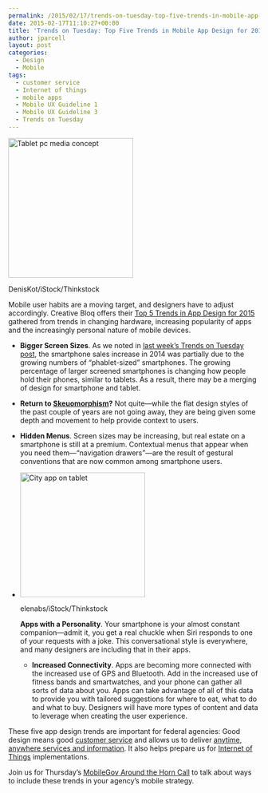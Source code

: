 ```yaml
---
permalink: /2015/02/17/trends-on-tuesday-top-five-trends-in-mobile-app-design-for-2015/
date: 2015-02-17T11:10:27+00:00
title: 'Trends on Tuesday: Top Five Trends in Mobile App Design for 2015'
author: jparcell
layout: post
categories:
  - Design
  - Mobile
tags:
  - customer service
  - Internet of things
  - mobile apps
  - Mobile UX Guideline 1
  - Mobile UX Guideline 3
  - Trends on Tuesday
---
```


<div id="attachment_246052" style="width: 260px" class="wp-caption alignright">
  <img class="size-full wp-image-246052" src="https://s3.amazonaws.com/sitesusa/wp-content/uploads/sites/212/2015/02/250-x-280-Tablet-pc-media-concept-DenisKot-iStock-Thinkstock-179029246.jpg" alt="Tablet pc media concept" width="250" height="280" />
  
  <p class="wp-caption-text">
    DenisKot/iStock/Thinkstock
  </p>
</div>

Mobile user habits are a moving target, and designers have to adjust accordingly. Creative Bloq offers their [Top 5 Trends in App Design for 2015](http://www.creativebloq.com/app-design/top-5-trends-app-design-2015-11514018) gathered from trends in changing hardware, increasing popularity of apps and the increasingly personal nature of mobile devices.

  * **Bigger Screen Sizes**. As we noted in [last week’s Trends on Tuesday post](https://www.digitalgov.gov/2015/02/10/trends-on-tuesday-smartphone-growth-reaches-1-3-billion-in-2014/), the smartphone sales increase in 2014 was partially due to the growing numbers of “phablet-sized” smartphones. The growing percentage of larger screened smartphones is changing how people hold their phones, similar to tablets. As a result, there may be a merging of design for smartphone and tablet.
  * **Return to [Skeuomorphism](http://www.techopedia.com/definition/28955/skeuomorphism)?** Not quite—while the flat design styles of the past couple of years are not going away, they are being given some depth and movement to help provide context to users.
  * **Hidden Menus**. Screen sizes may be increasing, but real estate on a smartphone is still at a premium. Contextual menus that appear when you need them—“navigation drawers”—are the result of gestural conventions that are now common among smartphone users.
  * <div id="attachment_245932" style="width: 260px" class="wp-caption alignright">
      <img class="size-full wp-image-245932" src="https://s3.amazonaws.com/sitesusa/wp-content/uploads/sites/212/2015/02/250-x-250-City-app-on-tablet-elenabs-iStock-Thinkstock-520917291.jpg" alt="City app on tablet" width="250" height="250" />
      
      <p class="wp-caption-text">
        elenabs/iStock/Thinkstock
      </p>
    </div>
    
    **Apps with a Personality**. Your smartphone is your almost constant companion—admit it, you get a real chuckle when Siri responds to one of your requests with a joke. This conversational style is everywhere, and many designers are including that in their apps.</li> 
    
      * **Increased Connectivity**. Apps are becoming more connected with the increased use of GPS and Bluetooth. Add in the increased use of fitness bands and smartwatches, and your phone can gather all sorts of data about you. Apps can take advantage of all of this data to provide you with tailored suggestions for where to eat, what to do and what to buy. Designers will have more types of content and data to leverage when creating the user experience.</ul> 
    
    These five app design trends are important for federal agencies: Good design means good [customer service](https://www.digitalgov.gov/2015/01/12/15-government-customer-service-trends-for-2015/ "15 Government Customer Service Trends for 2015") and allows us to deliver [anytime, anywhere services and information](https://www.digitalgov.gov/2015/01/29/how-government-will-accelerate-anytime-anywhere-services-and-information-in-2015/ "How Government will Accelerate Anytime, Anywhere Services and Information in 2015"). It also helps prepare us for [Internet of Things](https://www.digitalgov.gov/2014/10/31/whats-happening-with-the-internet-of-things/ "What’s Happening with the Internet of Things?") implementations.
    
    Join us for Thursday&#8217;s [MobileGov Around the Horn Call](https://www.digitalgov.gov/event/mobilegov-around-the-horn-call-whats-your-mobile-strategy-itch/) to talk about ways to include these trends in your agency&#8217;s mobile strategy.